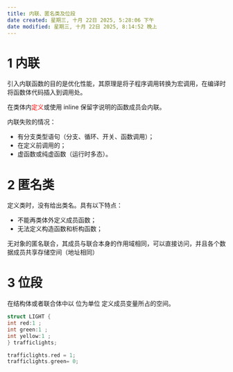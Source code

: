 ```yaml
---
title: 内联、匿名类及位段
date created: 星期三, 十月 22日 2025, 5:28:06 下午
date modified: 星期三, 十月 22日 2025, 8:14:52 晚上
---
```


# 1 内联

引入内联函数的目的是优化性能，其原理是将子程序调用转换为宏调用，在编译时将函数体代码插入到调用处。

在类体内<font color="#ff0000">定义</font>或使用 inline 保留字说明的函数成员会内联。

内联失败的情况：
- 有分支类型语句（分支、循环、开关、函数调用）；
- 在定义前调用的；
- 虚函数或纯虚函数（运行时多态）。

# 2 匿名类

定义类时，没有给出类名。具有以下特点：
- 不能再类体外定义成员函数；
- 无法定义构造函数和析构函数；

无对象的匿名联合，其成员与联合本身的作用域相同，可以直接访问，并且各个数据成员共享存储空间（地址相同）

# 3 位段

在结构体或者联合体中以 位为单位 定义成员变量所占的空间。
```C++
struct LIGHT {
int red:1 ;
int green:1 ;
int yellow:1 ;
} trafficlights;

trafficlights.red = 1;
trafficlights.green= 0;
```
